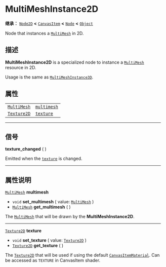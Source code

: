 <!-- ⚠ 请勿编辑本文件 ⚠ -->
<!-- 本文档使用脚本从 WeDot 引擎源码仓库生成。 -->
<!-- 生成脚本：https://github.com/WeDot-Engine/WeDot/tree/4.3/doc/tools/make_md.py； -->
<!-- 原文件：https://github.com/WeDot-Engine/WeDot/tree/4.3/doc/classes/MultiMeshInstance2D.xml。 -->

<div id="_class_multimeshinstance2d"></div>

# MultiMeshInstance2D

**继承：** [`Node2D`](class_node2d.md) **<** [`CanvasItem`](class_canvasitem.md) **<** [`Node`](class_node.md) **<** [`Object`](class_object.md)

Node that instances a [`MultiMesh`](class_multimesh.md) in 2D.

## 描述

**MultiMeshInstance2D** is a specialized node to instance a [`MultiMesh`](class_multimesh.md) resource in 2D.

Usage is the same as [`MultiMeshInstance3D`](class_multimeshinstance3d.md).

## 属性

|||
|:-:|:--|
| [`MultiMesh`](class_multimesh.md) | [`multimesh`](class_multimeshinstance2d.md#class_multimeshinstance2d_property_multimesh) |
| [`Texture2D`](class_texture2d.md) | [`texture`](class_multimeshinstance2d.md#class_multimeshinstance2d_property_texture)     |

<!-- rst-class:: classref-section-separator -->

---

## 信号

<div id="_class_class_multimeshinstance2d_signal_texture_changed"></div>

**texture_changed** ( ) <div id="class_multimeshinstance2d_signal_texture_changed"></div>

Emitted when the [`texture`](class_multimeshinstance2d.md#class_multimeshinstance2d_property_texture) is changed.

<!-- rst-class:: classref-section-separator -->

---

## 属性说明

<div id="_class_multimeshinstance2d_property_multimesh"></div>

[`MultiMesh`](class_multimesh.md) **multimesh** <div id="class_multimeshinstance2d_property_multimesh"></div>

- `void` **set_multimesh** ( value: [`MultiMesh`](class_multimesh.md) )
- [`MultiMesh`](class_multimesh.md) **get_multimesh** ( )

The [`MultiMesh`](class_multimesh.md) that will be drawn by the **MultiMeshInstance2D**.

<!-- rst-class:: classref-item-separator -->

---

<div id="_class_multimeshinstance2d_property_texture"></div>

[`Texture2D`](class_texture2d.md) **texture** <div id="class_multimeshinstance2d_property_texture"></div>

- `void` **set_texture** ( value: [`Texture2D`](class_texture2d.md) )
- [`Texture2D`](class_texture2d.md) **get_texture** ( )

The [`Texture2D`](class_texture2d.md) that will be used if using the default [`CanvasItemMaterial`](class_canvasitemmaterial.md). Can be accessed as `TEXTURE` in CanvasItem shader.

[^virtual]: 本方法通常需要用户覆盖才能生效。
[^const]: 本方法无副作用，不会修改该实例的任何成员变量。
[^vararg]: 本方法除了能接受在此处描述的参数外，还能够继续接受任意数量的参数。
[^constructor]: 本方法用于构造某个类型。
[^static]: 调用本方法无需实例，可直接使用类名进行调用。
[^operator]: 本方法描述的是使用本类型作为左操作数的有效运算符。
[^bitfield]: 这个值是由下列位标志构成位掩码的整数。
[^void]: 无返回值。
